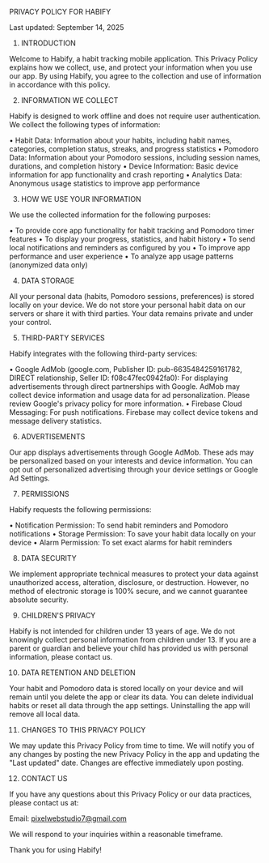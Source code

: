 PRIVACY POLICY FOR HABIFY

Last updated: September 14, 2025

1. INTRODUCTION

Welcome to Habify, a habit tracking mobile application. This Privacy Policy explains how we collect, use, and protect your information when you use our app. By using Habify, you agree to the collection and use of information in accordance with this policy.

2. INFORMATION WE COLLECT

Habify is designed to work offline and does not require user authentication. We collect the following types of information:

• Habit Data: Information about your habits, including habit names, categories, completion status, streaks, and progress statistics
• Pomodoro Data: Information about your Pomodoro sessions, including session names, durations, and completion history
• Device Information: Basic device information for app functionality and crash reporting
• Analytics Data: Anonymous usage statistics to improve app performance

3. HOW WE USE YOUR INFORMATION

We use the collected information for the following purposes:

• To provide core app functionality for habit tracking and Pomodoro timer features
• To display your progress, statistics, and habit history
• To send local notifications and reminders as configured by you
• To improve app performance and user experience
• To analyze app usage patterns (anonymized data only)

4. DATA STORAGE

All your personal data (habits, Pomodoro sessions, preferences) is stored locally on your device. We do not store your personal habit data on our servers or share it with third parties. Your data remains private and under your control.

5. THIRD-PARTY SERVICES

Habify integrates with the following third-party services:

• Google AdMob (google.com, Publisher ID: pub-6635484259161782, DIRECT relationship, Seller ID: f08c47fec0942fa0): For displaying advertisements through direct partnerships with Google. AdMob may collect device information and usage data for ad personalization. Please review Google's privacy policy for more information.
• Firebase Cloud Messaging: For push notifications. Firebase may collect device tokens and message delivery statistics.

6. ADVERTISEMENTS

Our app displays advertisements through Google AdMob. These ads may be personalized based on your interests and device information. You can opt out of personalized advertising through your device settings or Google Ad Settings.

7. PERMISSIONS

Habify requests the following permissions:

• Notification Permission: To send habit reminders and Pomodoro notifications
• Storage Permission: To save your habit data locally on your device
• Alarm Permission: To set exact alarms for habit reminders

8. DATA SECURITY

We implement appropriate technical measures to protect your data against unauthorized access, alteration, disclosure, or destruction. However, no method of electronic storage is 100% secure, and we cannot guarantee absolute security.

9. CHILDREN'S PRIVACY

Habify is not intended for children under 13 years of age. We do not knowingly collect personal information from children under 13. If you are a parent or guardian and believe your child has provided us with personal information, please contact us.

10. DATA RETENTION AND DELETION

Your habit and Pomodoro data is stored locally on your device and will remain until you delete the app or clear its data. You can delete individual habits or reset all data through the app settings. Uninstalling the app will remove all local data.

11. CHANGES TO THIS PRIVACY POLICY

We may update this Privacy Policy from time to time. We will notify you of any changes by posting the new Privacy Policy in the app and updating the "Last updated" date. Changes are effective immediately upon posting.

12. CONTACT US

If you have any questions about this Privacy Policy or our data practices, please contact us at:

Email: pixelwebstudio7@gmail.com

We will respond to your inquiries within a reasonable timeframe.

Thank you for using Habify!
